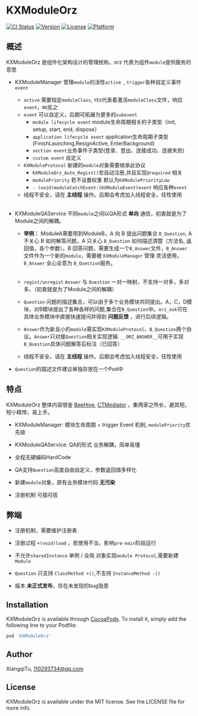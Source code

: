 # KXModuleOrz
[![CI Status](https://img.shields.io/travis/XiangqiTu/KXModuleOrz.svg?style=flat)](https://travis-ci.org/XiangqiTu/KXModuleOrz)
[![Version](https://img.shields.io/cocoapods/v/KXModuleOrz.svg?style=flat)](https://cocoapods.org/pods/KXModuleOrz)
[![License](https://img.shields.io/cocoapods/l/KXModuleOrz.svg?style=flat)](https://cocoapods.org/pods/KXModuleOrz)
[![Platform](https://img.shields.io/cocoapods/p/KXModuleOrz.svg?style=flat)](https://cocoapods.org/pods/KXModuleOrz)
## 概述
KXModuleOrz 是组件化架构设计的管理统称。orz 代表为组件`module`提供服务的意思

* KXModuleManager 管理`module`的活性`active `, `trigger`各种自定义事件`event`
	* `active` 需要指定`moduleClass`, `YES`代表着激活`moduleClass`文件，响应`event`，`NO`反之
	* `event` 可以自定义，后期可拓展为更多的`subevent`
		* `module lifecycle event` module生命周期相关的子类型（init, setup, start, end, dispose）
		* `application lifecycle event` application生命周期子类型(FinishLaunching,ResignActive, EnterBackground)
		* `section event`业务事件子类型(登录、登出、连接成功、连接失败)
		* `custom event` 自定义
	* `KXModuleProtocol` 新建的`module`对象需要继承此协议 
		* `KXModuleOrz_Auto_Regist()`宏自动注册,并且实现`@required` 相关
		* `modulePriority` 若不设置权重 默认为`KXModulePriorityLow `
		* `- (void)moduleCatchEvent:(KXModuleEvent)event` 响应各种`event`
	* 线程不安全，请在 **主线程** 操作。后期会考虑加入线程安全，任性使用
<br></br>

* KXModuleQAService 不同`module`之间以QA形式 **单向** 通信，初衷就是为了Module之间的解耦。
	* **举例：** ModuleA需要用到ModuleB，A 向 B 提出问题集合 `B_Question`, A 不关心 B 如何解答问题，A 只关心 `B_Question` 如何描述清楚（方法名, 返回值，各个参数）。B 回答问题，需要生成一个`B_Answer`文件，`B_Answer`文件作为一个新的`module`，需要被 `KXModuleManager` 管理 灵活使用，`B_Answer` 全心全意为 `B_Question`服务。
	<br></br>
	* `regist/unregist` `Answer` 与 `Question`  一对一映射，不支持一对多，多对多。（初衷就是为了Module之间的解耦）
	* `Question` 问题的描述集合，可以由于多个业务模块共同提出。A，C，D模块，对B模块提出了各种各样的问题,集合在`B_Question`中。`orz_ask`可在具体业务模块中直接快速提问并得到 **问题反馈** ，进行后续逻辑。
	
	* `Answer`作为新且小的`module`需实现`KXModuleProtocol`、`B_Question`两个协议。`Answer`只对接`Question`相关实现逻辑. `__ORZ_ANSWER__`可用于实现`B_Question`具体问题解答后标注（已回答）
	* 线程不安全，请在 **主线程** 操作。后期会考虑加入线程安全，任性使用

* `Question`的描述文件建议单独存放在一个Pod中

## 特点
KXModuleOrz 整体内容借鉴 [BeeHive](https://github.com/alibaba/BeeHive "BeeHive"), [CTMediator](https://github.com/casatwy/CTMediator) 。集两家之所长，避其短。短小精悍，易上手。

* KXModuleManager: 模块生命周期 + trigger Event 机制, `modulePriority`优先级
* KXModuleQAService: QA的形式 业务解耦，简单易懂

* 全程无硬编码HardCode
* QA支持`Question`高度自由自定义，参数返回值多样化
* 新建`module`对象，原有业务模块代码 **无污染**
* 注册机制 可插可拔

## 弊端
* 注册机制，需要维护注册表
* 注册过程 `+(void)load` ，若使用不当，影响`pre-main`阶段运行
* 不允许`sharedInstance` 单例 / 全局 对象实现`module Protocol`,需要新建`Module`
* `Question` 只支持 `ClassMethod +()`,不支持 `InstanceMethod -()`

* 版本 **未正式发布**，存在未发现的bug隐患

## Installation

KXModuleOrz is available through [CocoaPods](https://cocoapods.org). To install
it, simply add the following line to your Podfile:

```ruby
pod 'KXModuleOrz'
```

## Author

XiangqiTu, 110293734@qq.com

## License

KXModuleOrz is available under the MIT license. See the LICENSE file for more info.

